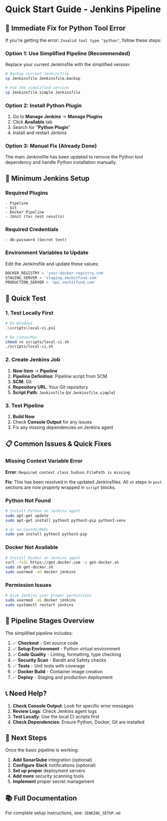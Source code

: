 # Quick Start Guide - Jenkins Pipeline

## 🚨 **Immediate Fix for Python Tool Error**

If you're getting the error: `Invalid tool type "python"`, follow these steps:

### **Option 1: Use Simplified Pipeline (Recommended)**

Replace your current Jenkinsfile with the simplified version:

```bash
# Backup current Jenkinsfile
cp Jenkinsfile Jenkinsfile.backup

# Use the simplified version
cp Jenkinsfile.simple Jenkinsfile
```

### **Option 2: Install Python Plugin**

1. Go to **Manage Jenkins** → **Manage Plugins**
2. Click **Available** tab
3. Search for "**Python Plugin**"
4. Install and restart Jenkins

### **Option 3: Manual Fix (Already Done)**

The main Jenkinsfile has been updated to remove the Python tool dependency and handle Python installation manually.

## 🔧 **Minimum Jenkins Setup**

### **Required Plugins**
```
- Pipeline
- Git
- Docker Pipeline
- JUnit (for test results)
```

### **Required Credentials**
```
- db-password (Secret text)
```

### **Environment Variables to Update**
Edit the Jenkinsfile and update these values:
```groovy
DOCKER_REGISTRY = 'your-docker-registry.com'
STAGING_SERVER = 'staging.smchitfund.com'
PRODUCTION_SERVER = 'api.smchitfund.com'
```

## 🚀 **Quick Test**

### **1. Test Locally First**
```bash
# On Windows
.\scripts\local-ci.ps1

# On Linux/Mac
chmod +x scripts/local-ci.sh
./scripts/local-ci.sh
```

### **2. Create Jenkins Job**
1. **New Item** → **Pipeline**
2. **Pipeline Definition**: Pipeline script from SCM
3. **SCM**: Git
4. **Repository URL**: Your Git repository
5. **Script Path**: `Jenkinsfile` (or `Jenkinsfile.simple`)

### **3. Test Pipeline**
1. **Build Now**
2. Check **Console Output** for any issues
3. Fix any missing dependencies on Jenkins agent

## 📋 **Common Issues & Quick Fixes**

### **Missing Context Variable Error**
**Error**: `Required context class hudson.FilePath is missing`

**Fix**: This has been resolved in the updated Jenkinsfiles. All `sh` steps in `post` sections are now properly wrapped in `script` blocks.

### **Python Not Found**
```bash
# Install Python on Jenkins agent
sudo apt-get update
sudo apt-get install python3 python3-pip python3-venv

# Or on CentOS/RHEL
sudo yum install python3 python3-pip
```

### **Docker Not Available**
```bash
# Install Docker on Jenkins agent
curl -fsSL https://get.docker.com -o get-docker.sh
sudo sh get-docker.sh
sudo usermod -aG docker jenkins
```

### **Permission Issues**
```bash
# Give Jenkins user proper permissions
sudo usermod -aG docker jenkins
sudo systemctl restart jenkins
```

## 🎯 **Pipeline Stages Overview**

The simplified pipeline includes:

1. ✅ **Checkout** - Get source code
2. ✅ **Setup Environment** - Python virtual environment
3. ✅ **Code Quality** - Linting, formatting, type checking
4. ✅ **Security Scan** - Bandit and Safety checks
5. ✅ **Tests** - Unit tests with coverage
6. ✅ **Docker Build** - Container image creation
7. ✅ **Deploy** - Staging and production deployment

## 📞 **Need Help?**

1. **Check Console Output**: Look for specific error messages
2. **Review Logs**: Check Jenkins agent logs
3. **Test Locally**: Use the local CI scripts first
4. **Check Dependencies**: Ensure Python, Docker, Git are installed

## 🔄 **Next Steps**

Once the basic pipeline is working:

1. **Add SonarQube** integration (optional)
2. **Configure Slack** notifications (optional)
3. **Set up proper** deployment servers
4. **Add more** security scanning tools
5. **Implement** proper secret management

## 📚 **Full Documentation**

For complete setup instructions, see: `JENKINS_SETUP.md`